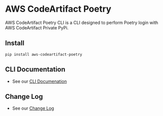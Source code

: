 # AWS CodeArtifact Poetry

AWS CodeArtifact Poetry CLI is a CLI designed to perform Poetry login with AWS CodeArtifact Private PyPi.

## Install

`pip install aws-codeartifact-poetry`

## CLI Documentation

- See our [CLI Documenation](cli)

## Change Log

- See our [Change Log](changelog)
